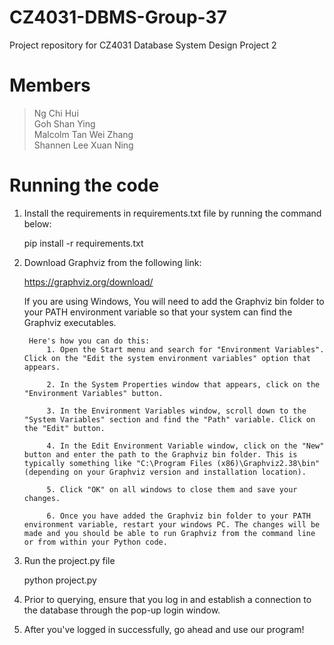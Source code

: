 # CZ4031-DBMS-Group-37
Project repository for CZ4031 Database System Design Project 2


# Members
> Ng Chi Hui <br>
> Goh Shan Ying <br>
> Malcolm Tan Wei Zhang <br>
> Shannen Lee Xuan Ning<br>


# Running the code
1) Install the requirements in requirements.txt file by running the command below:
    
    pip install -r requirements.txt 


2) Download Graphviz from the following link:

    https://graphviz.org/download/

    If you are using Windows, 
        You will need to add the Graphviz bin folder to your PATH environment variable so that your system can find the Graphviz executables.
        
        Here's how you can do this:
            1. Open the Start menu and search for "Environment Variables". Click on the "Edit the system environment variables" option that appears.

            2. In the System Properties window that appears, click on the "Environment Variables" button.

            3. In the Environment Variables window, scroll down to the "System Variables" section and find the "Path" variable. Click on the "Edit" button.

            4. In the Edit Environment Variable window, click on the "New" button and enter the path to the Graphviz bin folder. This is typically something like "C:\Program Files (x86)\Graphviz2.38\bin" (depending on your Graphviz version and installation location).
            
            5. Click "OK" on all windows to close them and save your changes.
            
            6. Once you have added the Graphviz bin folder to your PATH environment variable, restart your windows PC. The changes will be made and you should be able to run Graphviz from the command line or from within your Python code.

3) Run the project.py file
    
    python project.py


4) Prior to querying, ensure that you log in and establish a connection to the database through the pop-up login window.


5) After you've logged in successfully, go ahead and use our program!



